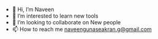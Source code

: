 - 👋 Hi, I’m Naveen
- 👀 I’m interested to learn new tools
- 💞️ I’m looking to collaborate on New people
- 📫 How to reach me naveengunaseakran.g@gmail.com

<!---
naveengunasekarang/naveengunasekarang is a ✨ special ✨ repository because its `README.md` (this file) appears on your GitHub profile.
You can click the Preview link to take a look at your changes.
--->
